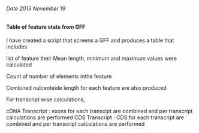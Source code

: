 ###### Date 2013 November 19
#### Table of feature stats from GFF 


I have created a script that screens a GFF and produces a table that includes 

list of feature their Mean length, minimum and maximum values were calculated

Count of number of elements inthe feature

Combined nulceoteide length for each feature are also produced


For transcript wise calculations, 

cDNA Transcript : exons for each transcipt are combined and per transcript calculations are performed 
CDS Transcript  : CDS for each transcript are combined and per transcript calculations are performed



